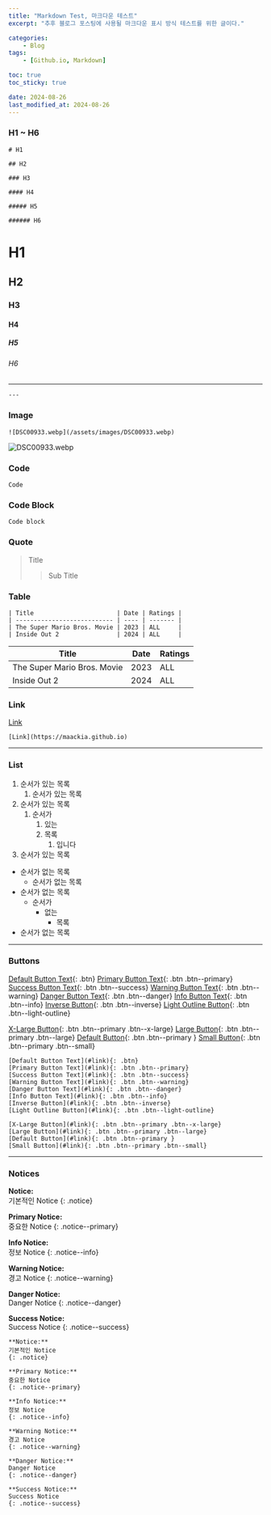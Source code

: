 ```yaml
---
title: "Markdown Test, 마크다운 테스트"
excerpt: "추후 블로그 포스팅에 사용될 마크다운 표시 방식 테스트를 위한 글이다."

categories:
    - Blog
tags:
    - [Github.io, Markdown]

toc: true
toc_sticky: true

date: 2024-08-26
last_modified_at: 2024-08-26
---
```


### H1 ~ H6

```
# H1

## H2

### H3

#### H4

##### H5

###### H6
```

# H1

## H2

### H3

#### H4

##### H5

###### H6

---

`---`

### Image

`![DSC00933.webp](/assets/images/DSC00933.webp)`

![DSC00933.webp](/assets/images/DSC00933.webp)

### Code

`Code`

### Code Block

```
Code block
```

### Quote

> Title
>
> > Sub Title

### Table

```
| Title                       | Date | Ratings |
| --------------------------- | ---- | ------- |
| The Super Mario Bros. Movie | 2023 | ALL     |
| Inside Out 2                | 2024 | ALL     |
```

| Title                       | Date | Ratings |
| --------------------------- | ---- | ------- |
| The Super Mario Bros. Movie | 2023 | ALL     |
| Inside Out 2                | 2024 | ALL     |

### Link

[Link](https://maackia.github.io)

`[Link](https://maackia.github.io)`

---

### List

1.  순서가 있는 목록
    1. 순서가 있는 목록
2.  순서가 있는 목록
    1. 순서가
        1. 있는
        2. 목록
            1. 입니다
3.  순서가 있는 목록

-   순서가 없는 목록
    -   순서가 없는 목록
-   순서가 없는 목록
    -   순서가
        -   없는
            -   목록
-   순서가 없는 목록

---

### Buttons

[Default Button Text](#link){: .btn}
[Primary Button Text](#link){: .btn .btn--primary}
[Success Button Text](#link){: .btn .btn--success}
[Warning Button Text](#link){: .btn .btn--warning}
[Danger Button Text](#link){: .btn .btn--danger}
[Info Button Text](#link){: .btn .btn--info}
[Inverse Button](#link){: .btn .btn--inverse}
[Light Outline Button](#link){: .btn .btn--light-outline}

[X-Large Button](#link){: .btn .btn--primary .btn--x-large}
[Large Button](#link){: .btn .btn--primary .btn--large}
[Default Button](#link){: .btn .btn--primary }
[Small Button](#link){: .btn .btn--primary .btn--small}

```
[Default Button Text](#link){: .btn}
[Primary Button Text](#link){: .btn .btn--primary}
[Success Button Text](#link){: .btn .btn--success}
[Warning Button Text](#link){: .btn .btn--warning}
[Danger Button Text](#link){: .btn .btn--danger}
[Info Button Text](#link){: .btn .btn--info}
[Inverse Button](#link){: .btn .btn--inverse}
[Light Outline Button](#link){: .btn .btn--light-outline}

[X-Large Button](#link){: .btn .btn--primary .btn--x-large}
[Large Button](#link){: .btn .btn--primary .btn--large}
[Default Button](#link){: .btn .btn--primary }
[Small Button](#link){: .btn .btn--primary .btn--small}
```

---

### Notices

**Notice:**  
기본적인 Notice
{: .notice}

**Primary Notice:**  
중요한 Notice
{: .notice--primary}

**Info Notice:**  
정보 Notice
{: .notice--info}

**Warning Notice:**  
경고 Notice
{: .notice--warning}

**Danger Notice:**  
Danger Notice
{: .notice--danger}

**Success Notice:**  
Success Notice
{: .notice--success}

```
**Notice:**
기본적인 Notice
{: .notice}

**Primary Notice:**
중요한 Notice
{: .notice--primary}

**Info Notice:**
정보 Notice
{: .notice--info}

**Warning Notice:**
경고 Notice
{: .notice--warning}

**Danger Notice:**
Danger Notice
{: .notice--danger}

**Success Notice:**
Success Notice
{: .notice--success}
```

